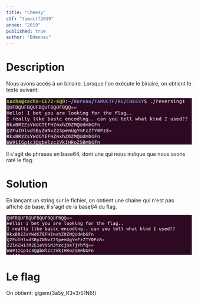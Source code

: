 ```yaml
---
title: "Cheesy"
ctf: "tamuctf2019"
annee: "2019"
published: true
author: "Bdenneu"
---
```

# Description
Nous avons accés à un binaire.
Lorsque l'on exécute le binaire, on obtient le texte suivant:

![Cheesy1](/assets/images/tamuctf2019_cheesy1.png)

Il s'agit de phrases en base64, dont une qui nous indique que nous avons raté le flag.
# Solution
En lançant un string sur le fichier, on obtient une chaine qui n'est pas affiché de base.
Il s'agit de la base64 du flag.

![Cheesy1](/assets/images/tamuctf2019_cheesy2.png)

# Le flag
On obtient: gigem{3a5y_R3v3r51N6!}
